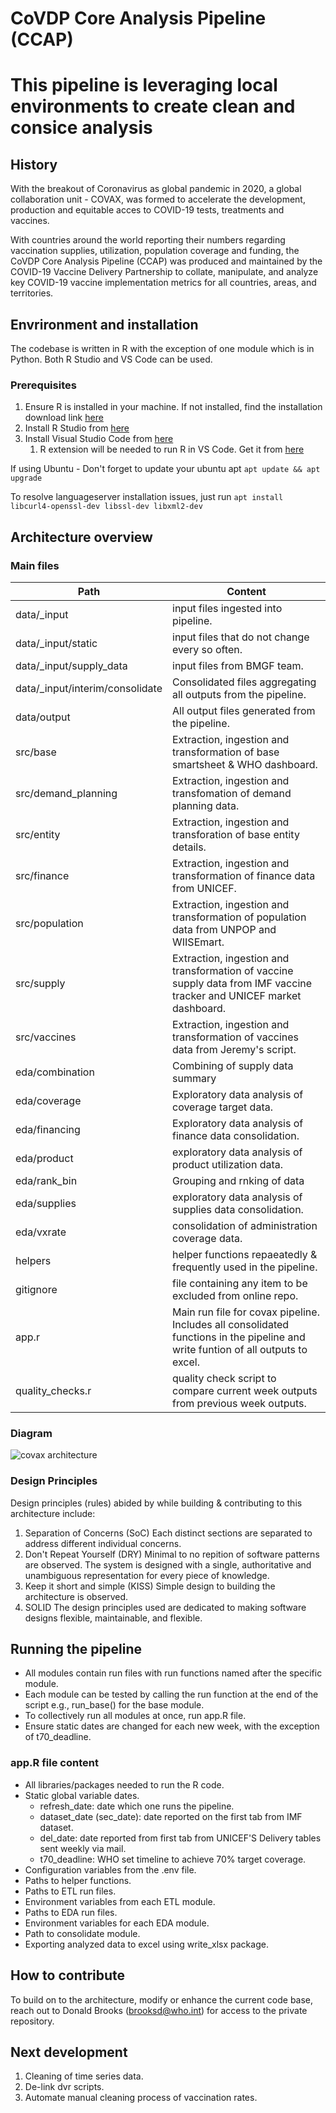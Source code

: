 # CoVDP Core Analysis Pipeline (CCAP)
# This pipeline is leveraging local environments to create clean and consice analysis
## History
With the breakout of Coronavirus as global pandemic in 2020, a global collaboration unit - COVAX, was formed to accelerate the development, production and equitable acces to COVID-19 tests, treatments and vaccines. 

With countries around the world reporting their numbers regarding vaccination supplies, utilization, population coverage and funding, the CoVDP Core Analysis Pipeline (CCAP) was produced and maintained by the COVID-19 Vaccine Delivery Partnership to collate, manipulate, and analyze key COVID-19 vaccine implementation metrics for all countries, areas, and territories.

## Envrironment and installation
The codebase is written in R with the exception of one module which is in Python. Both R Studio and VS Code can be used.
### Prerequisites 
1. Ensure R is installed in your machine. If not installed, find the installation download link [here](https://cran.r-project.org/)
2. Install R Studio from [here](https://www.rstudio.com/products/rstudio/)
3. Install Visual Studio Code from [here](https://code.visualstudio.com/Download)
    1.   R extension will be needed to run R in VS Code. Get it from [here](https://code.visualstudio.com/docs/languages/r#:~:text=The%20R%20extension%20for%20Visual%20Studio%20Code%20supports,managing%20packages%20and%20working%20with%20R%20Markdown%20documents.)

If using Ubuntu - Don't forget to update your ubuntu apt
`apt update && apt upgrade`

To resolve languageserver installation issues, just run
`apt install libcurl4-openssl-dev libssl-dev libxml2-dev`

## Architecture overview
### Main files
Path | Content
-------- | --------
data/_input | input files ingested into pipeline.
data/_input/static | input files that do not change every so often.
data/_input/supply_data | input files from BMGF team.
data/_input/interim/consolidate | Consolidated files aggregating all outputs from the pipeline. 
data/output | All output files generated from the pipeline. 
src/base | Extraction, ingestion and transformation of base smartsheet & WHO dashboard.
src/demand_planning | Extraction, ingestion and transfomation of demand planning data.
src/entity | Extraction, ingestion and transforation of base entity details. 
src/finance | Extraction, ingestion and transformation of finance data from UNICEF.
src/population | Extraction, ingestion and transformation of population data from UNPOP and WIISEmart.
src/supply | Extraction, ingestion and transformation of vaccine supply data from IMF vaccine tracker and UNICEF market dashboard.
src/vaccines | Extraction, ingestion and transformation of vaccines data from Jeremy's script.
eda/combination | Combining of supply data summary
eda/coverage | Exploratory data analysis of coverage target data. 
eda/financing | Exploratory data analysis of finance data consolidation.
eda/product | exploratory data analysis of product utilization data. 
eda/rank_bin | Grouping and rnking of data 
eda/supplies | exploratory data analysis of supplies data consolidation.
eda/vxrate | consolidation of administration coverage data.
helpers | helper functions repaeatedly & frequently used in the pipeline.
gitignore | file containing any item to be excluded from online repo.
app.r | Main run file for covax pipeline. Includes all consolidated functions in the pipeline and write funtion of all outputs to excel. 
quality_checks.r | quality check script to compare current week outputs from previous week outputs.  

### Diagram
![covax architecture](https://user-images.githubusercontent.com/36184732/177362152-eca32704-22c5-44e4-818d-7d6aaec4874f.PNG)
### Design Principles
Design principles (rules) abided by while building & contributing to this architecture include:
1. Separation of Concerns (SoC)
Each distinct sections are separated to address different individual concerns.
2. Don't Repeat Yourself (DRY)
Minimal to no repition of software patterns are observed. The system is designed with a single, authoritative and unambiguous representation for every piece of knowledge.
3. Keep it short and simple (KISS)
Simple design to building the architecture is observed.
4. SOLID
The design principles used are dedicated to making software designs flexible, maintainable, and flexible.  
## Running the pipeline
- All modules contain run files with run functions named after the specific module. 
- Each module can be tested by calling the run function at the end of the script e.g., run_base() for the base module.
- To collectively run all modules at once, run app.R file.
- Ensure static dates are changed for each new week, with the exception of t70_deadline.
### app.R file content
- All libraries/packages needed to run the R code.
- Static global variable dates.
    - refresh_date: date which one runs the pipeline.
    - dataset_date (sec_date): date reported on the first tab from IMF dataset.
    - del_date: date reported from first tab from UNICEF'S Delivery tables sent weekly via mail.
    - t70_deadline: WHO set timeline to achieve 70% target coverage.
- Configuration variables from the .env file.
- Paths to helper functions.
- Paths to ETL run files.
- Environment variables from each ETL module.
- Paths to EDA run files.
- Environment variables for each EDA module.
- Path to consolidate module.
- Exporting analyzed data to excel using write_xlsx package.

## How to contribute
To build on to the architecture, modify or enhance the current code base, reach out to Donald Brooks (brooksd@who.int) for access to the private repository.
## Next development
1. Cleaning of time series data.
2. De-link dvr scripts.
3. Automate manual cleaning process of vaccination rates.
